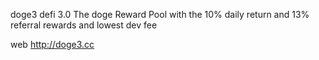 doge3 defi 3.0
The doge Reward Pool with the 10% daily return and 13% referral rewards and lowest dev fee

web
http://doge3.cc
